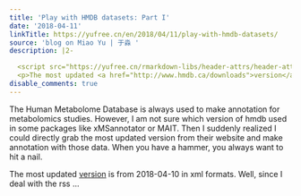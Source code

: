 ```yaml
---
title: 'Play with HMDB datasets: Part I'
date: '2018-04-11'
linkTitle: https://yufree.cn/en/2018/04/11/play-with-hmdb-datasets/
source: 'blog on Miao Yu | 于淼 '
description: |2-

  <script src="https://yufree.cn/rmarkdown-libs/header-attrs/header-attrs.js"></script> <p>The Human Metabolome Database is always used to make annotation for metabolomics studies. However, I am not sure which version of hmdb used in some packages like xMSannotator or MAIT. Then I suddenly realized I could directly grab the most updated version from their website and make annotation with those data. When you have a hammer, you always want to hit a nail.</p>
  <p>The most updated <a href="http://www.hmdb.ca/downloads">version</a> is from 2018-04-10 in xml formats. Well, since I deal with the rss ...
disable_comments: true
---
```


<script src="https://yufree.cn/rmarkdown-libs/header-attrs/header-attrs.js"></script> <p>The Human Metabolome Database is always used to make annotation for metabolomics studies. However, I am not sure which version of hmdb used in some packages like xMSannotator or MAIT. Then I suddenly realized I could directly grab the most updated version from their website and make annotation with those data. When you have a hammer, you always want to hit a nail.</p>
<p>The most updated <a href="http://www.hmdb.ca/downloads">version</a> is from 2018-04-10 in xml formats. Well, since I deal with the rss ...
